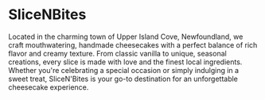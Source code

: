 # SliceNBites
Located in the charming town of Upper Island Cove, Newfoundland, we craft mouthwatering, handmade cheesecakes with a perfect balance of rich flavor and creamy texture. From classic vanilla to unique, seasonal creations, every slice is made with love and the finest local ingredients. Whether you're celebrating a special occasion or simply indulging in a sweet treat, SliceN'Bites is your go-to destination for an unforgettable cheesecake experience.
